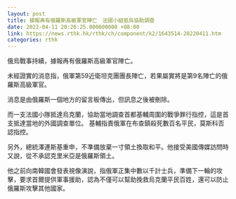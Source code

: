 ```yaml
---
layout: post
title: 據報再有俄羅斯高級軍官陣亡　法國小組抵烏協助調查
date: 2022-04-11 20:26:25.000000000 +08:00
link: https://news.rthk.hk/rthk/ch/component/k2/1643514-20220411.htm
categories: rthk
---
```


俄烏戰事持續，據報再有俄羅斯高級軍官陣亡。

未經證實的消息指，俄軍第59近衛坦克團團長陣亡，若果屬實將是第9名陣亡的俄羅斯高級軍官。

消息是由俄羅斯一個地方的留言板傳出，但訊息之後被刪除。

而一支法國小隊抵達烏克蘭，協助當地調查首都基輔周圍的戰爭罪行指控，這是首支抵達當地的外國調查單位。
基輔指責俄軍在布查鎮殺死數百名平民，莫斯科否認指控。

另外，總統澤連斯基重申，不準備放棄一寸領土換取和平。他接受美國傳媒訪問時又說，從不承認克里米亞是俄羅斯領土。

他之前向南韓國會發表視像演說，指俄軍正集中數以千計士兵，準備下一輪的攻擊，要求首爾提供軍事援助，認為不僅可以幫助挽救烏克蘭平民百姓，還可以防止俄羅斯攻擊其他國家。
